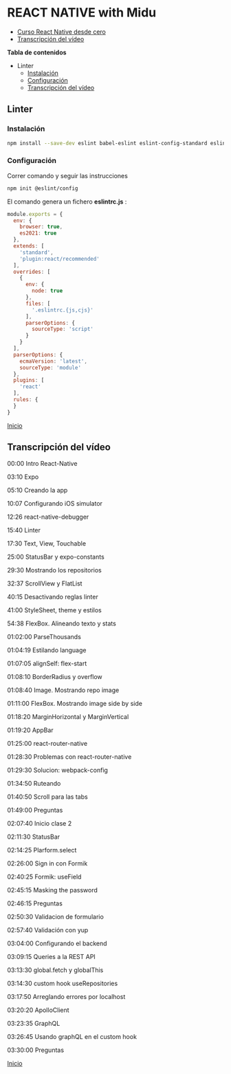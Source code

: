 # REACT NATIVE with Midu

- [Curso React Native desde cero](https://www.youtube.com/watch?v=qi87b6VcIHY)
- [Transcripción del vídeo](#transcripción-del-vídeo)

__Tabla de contenidos__

- Linter
  - [Instalación](#instalación)
  - [Configuración](#configuración)
  - [Transcripción del vídeo](#transcripción-del-vídeo)

## Linter

### Instalación

```sh
npm install --save-dev eslint babel-eslint eslint-config-standard eslint-config-standard-jsx eslint-config-standard-react eslint-plugin-promise eslint-plugin-import eslint-plugin-node eslint-plugin-react
```


### Configuración

Correr comando y seguir las instrucciones

```sh
npm init @eslint/config
```

El comando genera un fichero __eslintrc.js__ :

```js
module.exports = {
  env: {
    browser: true,
    es2021: true
  },
  extends: [
    'standard',
    'plugin:react/recommended'
  ],
  overrides: [
    {
      env: {
        node: true
      },
      files: [
        '.eslintrc.{js,cjs}'
      ],
      parserOptions: {
        sourceType: 'script'
      }
    }
  ],
  parserOptions: {
    ecmaVersion: 'latest',
    sourceType: 'module'
  },
  plugins: [
    'react'
  ],
  rules: {
  }
}
```

[Inicio](#react-native-with-midu)

## Transcripción del vídeo

00:00 Intro React-Native

03:10 Expo

05:10 Creando la app

10:07 Configurando iOS simulator

12:26 react-native-debugger

15:40 Linter

17:30 Text, View, Touchable

25:00 StatusBar y expo-constants

29:30 Mostrando los repositorios

32:37 ScrollView y FlatList

40:15 Desactivando reglas linter

41:00 StyleSheet, theme y estilos

54:38 FlexBox. Alineando texto y stats

01:02:00 ParseThousands

01:04:19 Estilando language

01:07:05 alignSelf: flex-start

01:08:10 BorderRadius y overflow

01:08:40 Image. Mostrando repo image

01:11:00 FlexBox. Mostrando image side by side

01:18:20 MarginHorizontal y MarginVertical

01:19:20 AppBar

01:25:00 react-router-native

01:28:30 Problemas con react-router-native

01:29:30 Solucion: webpack-config

01:34:50 Ruteando

01:40:50 Scroll para las tabs

01:49:00 Preguntas

02:07:40 Inicio clase 2

02:11:30 StatusBar

02:14:25 Plarform.select

02:26:00 Sign in con Formik

02:40:25 Formik: useField

02:45:15 Masking the password

02:46:15 Preguntas

02:50:30 Validacion de formulario

02:57:40 Validación con yup

03:04:00 Configurando el backend

03:09:15 Queries a la REST API

03:13:30 global.fetch y globalThis

03:14:30 custom hook useRepositories

03:17:50 Arreglando errores por localhost

03:20:20 ApolloClient

03:23:35 GraphQL

03:26:45 Usando graphQL en el custom hook

03:30:00 Preguntas

[Inicio](#react-native-with-midu)
